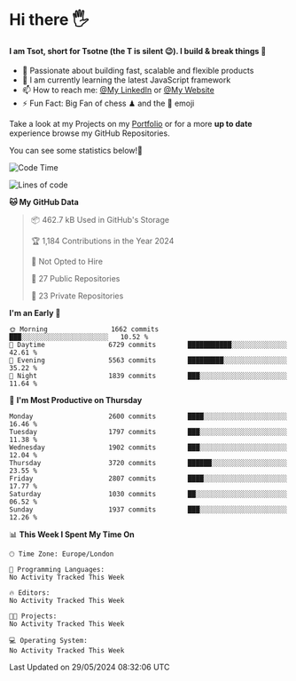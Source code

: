 # Hi there :raised_hand_with_fingers_splayed:
#### I am Tsot, short for Tsotne (the T is silent :wink:). I build & break things :space_invader:
- :telescope: Passionate about building fast, scalable and flexible products
- :seedling: I am currently learning the latest JavaScript framework 
- :mailbox: How to reach me: [@My LinkedIn](https://www.linkedin.com/in/tsotne-gvadzabia/) or [@My Website](https://tsotne.co.uk/contact)
- :zap: Fun Fact: Big Fan of chess ♟ and the 👾 emoji

Take a look at my Projects on my [Portfolio](https://tsotne.co.uk/) or for a more **up to date** experience browse my GitHub Repositories.

You can see some statistics below!:space_invader:
<!--START_SECTION:waka-->
![Code Time](http://img.shields.io/badge/Code%20Time-761%20hrs%202%20mins-blue)

![Lines of code](https://img.shields.io/badge/From%20Hello%20World%20I%27ve%20Written-6.0%20million%20lines%20of%20code-blue)

**🐱 My GitHub Data** 

> 📦 462.7 kB Used in GitHub's Storage 
 > 
> 🏆 1,184 Contributions in the Year 2024
 > 
> 🚫 Not Opted to Hire
 > 
> 📜 27 Public Repositories 
 > 
> 🔑 23 Private Repositories 
 > 
**I'm an Early 🐤** 

```text
🌞 Morning                1662 commits        ███░░░░░░░░░░░░░░░░░░░░░░   10.52 % 
🌆 Daytime                6729 commits        ███████████░░░░░░░░░░░░░░   42.61 % 
🌃 Evening                5563 commits        █████████░░░░░░░░░░░░░░░░   35.22 % 
🌙 Night                  1839 commits        ███░░░░░░░░░░░░░░░░░░░░░░   11.64 % 
```
📅 **I'm Most Productive on Thursday** 

```text
Monday                   2600 commits        ████░░░░░░░░░░░░░░░░░░░░░   16.46 % 
Tuesday                  1797 commits        ███░░░░░░░░░░░░░░░░░░░░░░   11.38 % 
Wednesday                1902 commits        ███░░░░░░░░░░░░░░░░░░░░░░   12.04 % 
Thursday                 3720 commits        ██████░░░░░░░░░░░░░░░░░░░   23.55 % 
Friday                   2807 commits        ████░░░░░░░░░░░░░░░░░░░░░   17.77 % 
Saturday                 1030 commits        ██░░░░░░░░░░░░░░░░░░░░░░░   06.52 % 
Sunday                   1937 commits        ███░░░░░░░░░░░░░░░░░░░░░░   12.26 % 
```


📊 **This Week I Spent My Time On** 

```text
🕑︎ Time Zone: Europe/London

💬 Programming Languages: 
No Activity Tracked This Week

🔥 Editors: 
No Activity Tracked This Week

🐱‍💻 Projects: 
No Activity Tracked This Week

💻 Operating System: 
No Activity Tracked This Week
```


 Last Updated on 29/05/2024 08:32:06 UTC
<!--END_SECTION:waka-->
